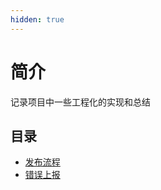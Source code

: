 ```yaml
---
hidden: true
---
```

# 简介


记录项目中一些工程化的实现和总结


## 目录
* [发布流程](./assets/发布流程.md)
* [错误上报](./assets/错误上报.md)






